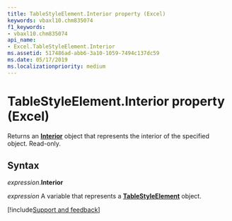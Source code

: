 ```yaml
---
title: TableStyleElement.Interior property (Excel)
keywords: vbaxl10.chm835074
f1_keywords:
- vbaxl10.chm835074
api_name:
- Excel.TableStyleElement.Interior
ms.assetid: 517486ad-abb6-3a10-1059-7494c137dc59
ms.date: 05/17/2019
ms.localizationpriority: medium
---
```



# TableStyleElement.Interior property (Excel)

Returns an **[Interior](Excel.Interior(object).md)** object that represents the interior of the specified object. Read-only.


## Syntax

_expression_.**Interior**

_expression_ A variable that represents a **[TableStyleElement](Excel.TableStyleElement.md)** object.




[!include[Support and feedback](~/includes/feedback-boilerplate.md)]